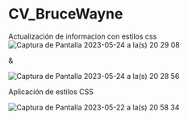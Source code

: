 # CV_BruceWayne

Actualización de informacion con estilos css 
![Captura de Pantalla 2023-05-24 a la(s) 20 29 08](https://github.com/jenxime/CV_BruceWayne/assets/67129857/e9ca1262-4dc3-4084-95fa-878ecc699e5e)

 & 
 
![Captura de Pantalla 2023-05-24 a la(s) 20 28 56](https://github.com/jenxime/CV_BruceWayne/assets/67129857/ebe19798-067d-494e-8c9f-7db4c7241a2d)

Aplicación de estilos CSS

![Captura de Pantalla 2023-05-22 a la(s) 20 58 34](https://github.com/jenxime/CV_BruceWayne/assets/67129857/58acaeaa-b589-4909-bc88-1a9b0736f6d1)
